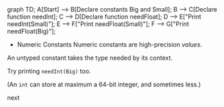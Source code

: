 <div id="chart" class="mermaid">
graph TD;
A[Start] --> B[Declare constants Big and Small];
B --> C[Declare function needInt];
C --> D[Declare function needFloat];
D --> E["Print needInt(Small)"];
E --> F["Print needFloat(Small)"];
F --> G["Print needFloat(Big)"];
</div>

* Numeric Constants
Numeric constants are high-precision _values_.

An untyped constant takes the type needed by its context.

Try printing `needInt(Big)` too.

(An `int` can store at maximum a 64-bit integer, and sometimes less.)

<a onclick="nextOpen();confetti()">next</a>
